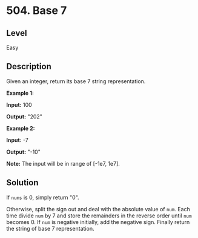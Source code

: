 # 504. Base 7
## Level
Easy

## Description
Given an integer, return its base 7 string representation.

**Example 1:**

**Input:** 100

**Output:** "202"

**Example 2:**

**Input:** -7

**Output:** "-10"

**Note:** The input will be in range of [-1e7, 1e7].

## Solution
If `nums` is 0, simply return "0".

Otherwise, split the sign out and deal with the absolute value of `num`. Each time divide `num` by 7 and store the remainders in the reverse order until `num` becomes 0. If `num` is negative initially, add the negative sign. Finally return the string of base 7 representation.
